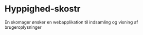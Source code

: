 # Hyppighed-skostr
 En skomager ønsker en webapplikation til indsamling og visning af brugeroplysninger
